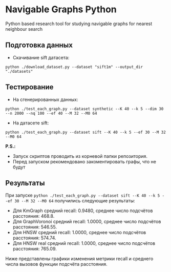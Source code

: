 # Navigable Graphs Python
Python based research tool for studying navigable graphs for nearest neighbour search


## Подготовка данных
* Скачивание sift датасета:
```
python ./download_dataset.py --dataset "sift1m" --output_dir "./datasets"
```


## Тестирование
* На сгенерированных данных:
```
python ./test_each_graph.py --dataset synthetic --K 40 --k 5 --dim 30 --n 2000 --nq 100 --ef 40 --M 32 --M0 64
```
* На датасете sift:
```
python ./test_each_graph.py --dataset sift --K 40 --k 5 --ef 30 --M 32 --M0 64
```

**P.S.:**
* Запуск скриптов проводить из корневой папки репозитория.
* Перед запуском рекомендовано закоментировать графы, что не будут 


## Результаты
При запуске ```python ./test_each_graph.py --dataset sift --K 40 --k 5 --ef 30 --M 32 --M0 64``` получились следующие результаты:
* Для KmGraph средний recall: 0.9480, среднее число подсчётов расстояния: 468.8.
* Для GraphVoronoi средний recall: 1.0000, среднее число подсчётов расстояния: 546.55.
* Для HNSW средний recall: 1.0000, среднее число подсчётов расстояния: 574.74.
* Для HNSW real средний recall: 1.0000, среднее число подсчётов расстояния: 765.09.

Ниже представлены графики изменения метрики recall и среднего числа вызовов функции подсчёта расстояния.